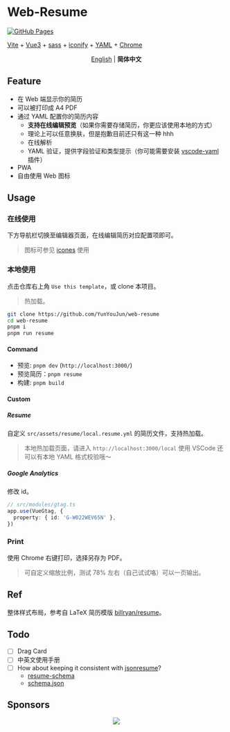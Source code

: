 # Web-Resume

[![GitHub Pages](https://github.com/YunYouJun/web-resume/actions/workflows/gh-pages.yml/badge.svg)](https://github.com/YunYouJun/web-resume/actions/workflows/gh-pages.yml)

[Vite](https://vitejs.dev/) + [Vue3](https://github.com/vuejs/vue-next/) + [sass](https://sass-lang.com/) + [iconify](https://github.com/iconify) + [YAML](https://yaml.org/) + [Chrome](https://www.google.com/chrome/)

<p align='center'>
<a href="./README.md">English</a> | <b>简体中文</b>
</p>

## Feature

- 在 Web 端显示你的简历
- 可以被打印成 A4 PDF
- 通过 YAML 配置你的简历内容
  - **支持在线编辑预览**（如果你需要存储简历，你更应该使用本地的方式）
  - 理论上可以任意换肤，但是抱歉目前还只有这一种 hhh
  - 在线解析
  - YAML 验证，提供字段验证和类型提示（你可能需要安装 [vscode-yaml](https://github.com/redhat-developer/vscode-yaml) 插件）
- PWA
- 自由使用 Web 图标

## Usage

### 在线使用

下方导航栏切换至编辑器页面，在线编辑简历对应配置项即可。

> 图标可参见 [icones](https://icones.js.org/) 使用

### 本地使用

点击仓库右上角 `Use this template`，或 clone 本项目。

> 热加载。

```bash
git clone https://github.com/YunYouJun/web-resume
cd web-resume
pnpm i
pnpm run resume
```

#### Command

- 预览: `pnpm dev` (`http://localhost:3000/`)
- 预览简历：`pnpm resume`
- 构建: `pnpm build`

#### Custom

##### Resume

自定义 `src/assets/resume/local.resume.yml` 的简历文件，支持热加载。

> 本地热加载页面，请进入 `http://localhost:3000/local`
> 使用 VSCode 还可以有本地 YAML 格式校验哦～

##### Google Analytics

修改 id。

```ts
// src/modules/gtag.ts
app.use(VueGtag, {
  property: { id: 'G-W022WEV65N' },
})
```

### Print

使用 Chrome 右键打印，选择另存为 PDF。

> 可自定义缩放比例，测试 78% 左右（自己试试咯）可以一页输出。

## Ref

整体样式布局，参考自 LaTeX 简历模版 [billryan/resume](https://github.com/billryan/resume/tree/zh_CN)。

## Todo

- [ ] Drag Card
- [ ] 中英文使用手册
- [ ] How about keeping it consistent with [jsonresume](https://jsonresume.org/)?
  - [resume-schema](https://github.com/jsonresume/resume-schema)
  - [schema.json](https://raw.githubusercontent.com/jsonresume/resume-schema/master/schema.json)

## Sponsors

<p align="center">
  <a href="https://cdn.jsdelivr.net/gh/YunYouJun/sponsors/public/sponsors.svg">
    <img src='https://cdn.jsdelivr.net/gh/YunYouJun/sponsors/public/sponsors.svg'/>
  </a>
</p>
